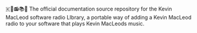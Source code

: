 🇰🎼️📻️📚️📖️ The official documentation source repository for the Kevin MacLeod software radio LIbrary, a portable way of adding a Kevin MacLeod radio to your software that plays Kevin MacLeods music.
